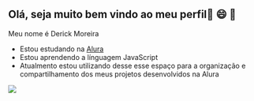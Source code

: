 ## Olá, seja muito bem vindo ao meu perfil👋 😄 💚

Meu nome é Derick Moreira

- Estou estudando na [Alura](https://www.alura.com.br)
- Estou aprendendo a línguagem JavaScript
- Atualmento estou utilizando desse esse espaço para a organização e compartilhamento dos meus projetos desenvolvidos na Alura

![](https://media1.tenor.com/m/w2mCAR7kgUsAAAAC/clash-royale-emotes.gif)
